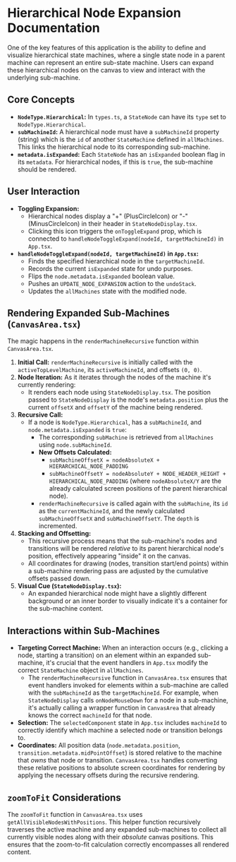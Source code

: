 
# Hierarchical Node Expansion Documentation

One of the key features of this application is the ability to define and visualize hierarchical state machines, where a single state node in a parent machine can represent an entire sub-state machine. Users can expand these hierarchical nodes on the canvas to view and interact with the underlying sub-machine.

## Core Concepts

*   **`NodeType.Hierarchical`:** In `types.ts`, a `StateNode` can have its `type` set to `NodeType.Hierarchical`.
*   **`subMachineId`:** A hierarchical node must have a `subMachineId` property (string) which is the `id` of another `StateMachine` defined in `allMachines`. This links the hierarchical node to its corresponding sub-machine.
*   **`metadata.isExpanded`:** Each `StateNode` has an `isExpanded` boolean flag in its `metadata`. For hierarchical nodes, if this is `true`, the sub-machine should be rendered.

## User Interaction

*   **Toggling Expansion:**
    *   Hierarchical nodes display a "+" (PlusCircleIcon) or "-" (MinusCircleIcon) in their header in `StateNodeDisplay.tsx`.
    *   Clicking this icon triggers the `onToggleExpand` prop, which is connected to `handleNodeToggleExpand(nodeId, targetMachineId)` in `App.tsx`.
*   **`handleNodeToggleExpand(nodeId, targetMachineId)` in `App.tsx`:**
    *   Finds the specified hierarchical node in the `targetMachineId`.
    *   Records the current `isExpanded` state for undo purposes.
    *   Flips the `node.metadata.isExpanded` boolean value.
    *   Pushes an `UPDATE_NODE_EXPANSION` action to the `undoStack`.
    *   Updates the `allMachines` state with the modified node.

## Rendering Expanded Sub-Machines (`CanvasArea.tsx`)

The magic happens in the `renderMachineRecursive` function within `CanvasArea.tsx`.

1.  **Initial Call:** `renderMachineRecursive` is initially called with the `activeTopLevelMachine`, its `activeMachineId`, and offsets `(0, 0)`.
2.  **Node Iteration:** As it iterates through the nodes of the machine it's currently rendering:
    *   It renders each node using `StateNodeDisplay.tsx`. The position passed to `StateNodeDisplay` is the node's `metadata.position` plus the current `offsetX` and `offsetY` of the machine being rendered.
3.  **Recursive Call:**
    *   If a node is `NodeType.Hierarchical`, has a `subMachineId`, and `node.metadata.isExpanded` is `true`:
        *   The corresponding `subMachine` is retrieved from `allMachines` using `node.subMachineId`.
        *   **New Offsets Calculated:**
            *   `subMachineOffsetX = nodeAbsoluteX + HIERARCHICAL_NODE_PADDING`
            *   `subMachineOffsetY = nodeAbsoluteY + NODE_HEADER_HEIGHT + HIERARCHICAL_NODE_PADDING`
            (where `nodeAbsoluteX/Y` are the already calculated screen positions of the parent hierarchical node).
        *   `renderMachineRecursive` is called again with the `subMachine`, its `id` as the `currentMachineId`, and the newly calculated `subMachineOffsetX` and `subMachineOffsetY`. The `depth` is incremented.
4.  **Stacking and Offsetting:**
    *   This recursive process means that the sub-machine's nodes and transitions will be rendered *relative* to its parent hierarchical node's position, effectively appearing "inside" it on the canvas.
    *   All coordinates for drawing (nodes, transition start/end points) within a sub-machine rendering pass are adjusted by the cumulative offsets passed down.
5.  **Visual Cue (`StateNodeDisplay.tsx`):**
    *   An expanded hierarchical node might have a slightly different background or an inner border to visually indicate it's a container for the sub-machine content.

## Interactions within Sub-Machines

*   **Targeting Correct Machine:** When an interaction occurs (e.g., clicking a node, starting a transition) on an element within an expanded sub-machine, it's crucial that the event handlers in `App.tsx` modify the correct `StateMachine` object in `allMachines`.
    *   The `renderMachineRecursive` function in `CanvasArea.tsx` ensures that event handlers invoked for elements within a sub-machine are called with the `subMachineId` as the `targetMachineId`. For example, when `StateNodeDisplay` calls `onNodeMouseDown` for a node in a sub-machine, it's actually calling a wrapper function in `CanvasArea` that already knows the correct `machineId` for that node.
*   **Selection:** The `selectedComponent` state in `App.tsx` includes `machineId` to correctly identify which machine a selected node or transition belongs to.
*   **Coordinates:** All position data (`node.metadata.position`, `transition.metadata.midPointOffset`) is stored relative to the machine that *owns* that node or transition. `CanvasArea.tsx` handles converting these relative positions to absolute screen coordinates for rendering by applying the necessary offsets during the recursive rendering.

## `zoomToFit` Considerations

The `zoomToFit` function in `CanvasArea.tsx` uses `getAllVisibleNodesWithPositions`. This helper function recursively traverses the active machine and any expanded sub-machines to collect all currently visible nodes along with their *absolute* canvas positions. This ensures that the zoom-to-fit calculation correctly encompasses all rendered content.
